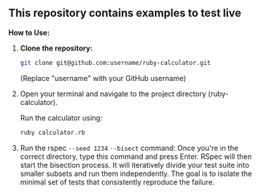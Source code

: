 ## This repository contains examples to test live

**How to Use:**

1. **Clone the repository:**

   ```bash
   git clone git@github.com:username/ruby-calculator.git
   ```

   (Replace "username" with your GitHub username)
   
2. Open your terminal and navigate to the project directory (ruby-calculator).
    
    Run the calculator using:
    
    ```bash
    ruby calculator.rb
    ```

3. Run the rspec `--seed 1234` `--bisect` command: Once you're in the correct directory, type this command and press Enter. RSpec will then start the bisection process. It will iteratively divide your test suite into smaller subsets and run them independently. The goal is to isolate the minimal set of tests that consistently reproduce the failure.
